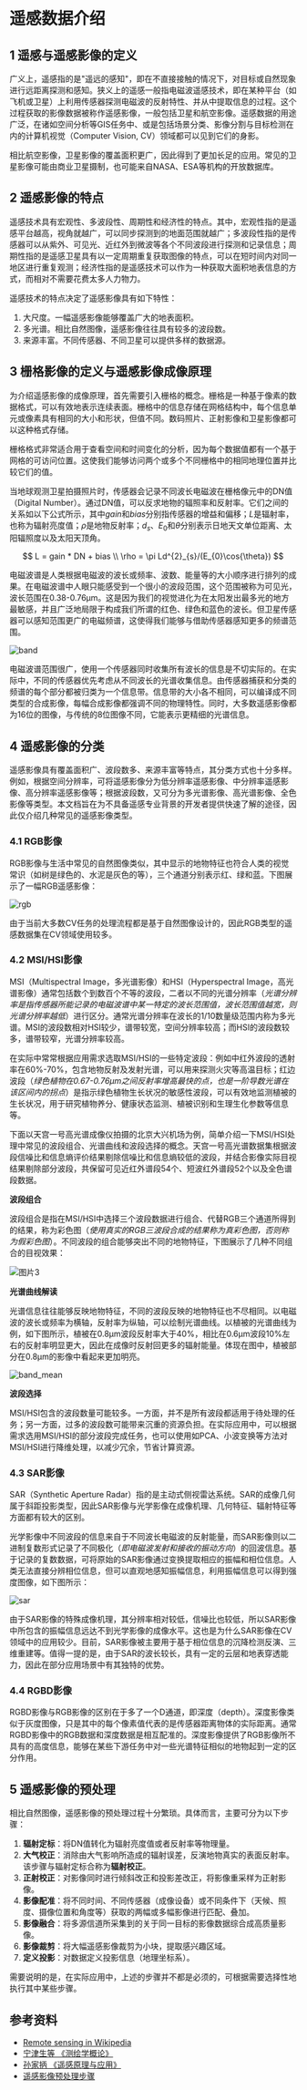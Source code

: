 # 遥感数据介绍

## 1 遥感与遥感影像的定义

广义上，遥感指的是"遥远的感知"，即在不直接接触的情况下，对目标或自然现象进行远距离探测和感知。狭义上的遥感一般指电磁波遥感技术，即在某种平台（如飞机或卫星）上利用传感器探测电磁波的反射特性、并从中提取信息的过程。这个过程获取的影像数据被称作遥感影像，一般包括卫星和航空影像。遥感数据的用途广泛，在诸如空间分析等GIS任务中、或是包括场景分类、影像分割与目标检测在内的计算机视觉（Computer Vision, CV）领域都可以见到它们的身影。

相比航空影像，卫星影像的覆盖面积更广，因此得到了更加长足的应用。常见的卫星影像可能由商业卫星摄制，也可能来自NASA、ESA等机构的开放数据库。

## 2 遥感影像的特点

遥感技术具有宏观性、多波段性、周期性和经济性的特点。其中，宏观性指的是遥感平台越高，视角就越广，可以同步探测到的地面范围就越广；多波段性指的是传感器可以从紫外、可见光、近红外到微波等各个不同波段进行探测和记录信息；周期性指的是遥感卫星具有以一定周期重复获取图像的特点，可以在短时间内对同一地区进行重复观测；经济性指的是遥感技术可以作为一种获取大面积地表信息的方式，而相对不需要花费太多人力物力。

遥感技术的特点决定了遥感影像具有如下特性：

1. 大尺度。一幅遥感影像能够覆盖广大的地表面积。
2. 多光谱。相比自然图像，遥感影像往往具有较多的波段数。
3. 来源丰富。不同传感器、不同卫星可以提供多样的数据源。

## 3 栅格影像的定义与遥感影像成像原理

为介绍遥感影像的成像原理，首先需要引入栅格的概念。栅格是一种基于像素的数据格式，可以有效地表示连续表面。栅格中的信息存储在网格结构中，每个信息单元或像素具有相同的大小和形状，但值不同。数码照片、正射影像和卫星影像都可以这种格式存储。

栅格格式非常适合用于查看空间和时间变化的分析，因为每个数据值都有一个基于网格的可访问位置。这使我们能够访问两个或多个不同栅格中的相同地理位置并比较它们的值。

当地球观测卫星拍摄照片时，传感器会记录不同波长电磁波在栅格像元中的DN值（Digital Number）。通过DN值，可以反求地物的辐照率和反射率。它们之间的关系如以下公式所示，其中$gain$和$bias$分别指传感器的增益和偏移；$L$是辐射率，也称为辐射亮度值；$\rho$是地物反射率；$d_{s}$、$E_{0}$和$\theta$分别表示日地天文单位距离、太阳辐照度以及太阳天顶角。

$$
L = gain * DN + bias \\
\rho = \pi Ld^{2}_{s}/(E_{0}\cos{\theta})
$$

电磁波谱是人类根据电磁波的波长或频率、波数、能量等的大小顺序进行排列的成果。在电磁波谱中人眼只能感受到一个很小的波段范围，这个范围被称为可见光，波长范围在0.38-0.76μm。这是因为我们的视觉进化为在太阳发出最多光的地方最敏感，并且广泛地局限于构成我们所谓的红色、绿色和蓝色的波长。但卫星传感器可以感知范围更广的电磁频谱，这使得我们能够与借助传感器感知更多的频谱范围。

![band](../images/band.jpg)

电磁波谱范围很广，使用一个传感器同时收集所有波长的信息是不切实际的。在实际中，不同的传感器优先考虑从不同波长的光谱收集信息。由传感器捕获和分类的频谱的每个部分都被归类为一个信息带。信息带的大小各不相同，可以编译成不同类型的合成影像，每幅合成影像都强调不同的物理特性。同时，大多数遥感影像都为16位的图像，与传统的8位图像不同，它能表示更精细的光谱信息。

## 4 遥感影像的分类

遥感影像具有覆盖面积广、波段数多、来源丰富等特点，其分类方式也十分多样。例如，根据空间分辨率，可将遥感影像分为低分辨率遥感影像、中分辨率遥感影像、高分辨率遥感影像等；根据波段数，又可分为多光谱影像、高光谱影像、全色影像等类型。本文档旨在为不具备遥感专业背景的开发者提供快速了解的途径，因此仅介绍几种常见的遥感影像类型。

### 4.1 RGB影像

RGB影像与生活中常见的自然图像类似，其中显示的地物特征也符合人类的视觉常识（如树是绿色的、水泥是灰色的等），三个通道分别表示红、绿和蓝。下图展示了一幅RGB遥感影像：

![rgb](../images/rgb.jpg)

由于当前大多数CV任务的处理流程都是基于自然图像设计的，因此RGB类型的遥感数据集在CV领域使用较多。

### 4.2 MSI/HSI影像

MSI（Multispectral Image，多光谱影像）和HSI（Hyperspectral Image，高光谱影像）通常包括数个到数百个不等的波段，二者以不同的光谱分辨率（*光谱分辨率是指传感器所能记录的电磁波谱中某一特定的波长范围值，波长范围值越宽，则光谱分辨率越低*）进行区分。通常光谱分辨率在波长的1/10数量级范围内称为多光谱。MSI的波段数相对HSI较少，谱带较宽，空间分辨率较高；而HSI的波段数较多，谱带较窄，光谱分辨率较高。

在实际中常常根据应用需求选取MSI/HSI的一些特定波段：例如中红外波段的透射率在60%-70%，包含地物反射及发射光谱，可以用来探测火灾等高温目标；红边波段（*绿色植物在0.67-0.76μm之间反射率增高最快的点，也是一阶导数光谱在该区间内的拐点*）是指示绿色植物生长状况的敏感性波段，可以有效地监测植被的生长状况，用于研究植物养分、健康状态监测、植被识别和生理生化参数等信息等。

下面以天宫一号高光谱成像仪拍摄的北京大兴机场为例，简单介绍一下MSI/HSI处理中常见的波段组合、光谱曲线和波段选择的概念。天宫一号高光谱数据集根据波段信噪比和信息熵评价结果剔除信噪比和信息熵较低的波段，并结合影像实际目视结果剔除部分波段，共保留可见近红外谱段54个、短波红外谱段52个以及全色谱段数据。

**波段组合**

波段组合是指在MSI/HSI中选择三个波段数据进行组合、代替RGB三个通道所得到的结果，称为彩色图（*使用真实的RGB三波段合成的结果称为真彩色图，否则称为假彩色图*）。不同波段的组合能够突出不同的地物特征，下图展示了几种不同组合的目视效果：

![图片3](../images/band_combination.jpg)

**光谱曲线解读**

光谱信息往往能够反映地物特征，不同的波段反映的地物特征也不尽相同。以电磁波的波长或频率为横轴，反射率为纵轴，可以绘制光谱曲线。以植被的光谱曲线为例，如下图所示，植被在0.8μm波段反射率大于40%，相比在0.6μm波段10%左右的反射率明显更大，因此在成像时反射回更多的辐射能量。体现在图中，植被部分在0.8μm的影像中看起来更加明亮。

![band_mean](../images/band_mean.jpg)

**波段选择**

MSI/HSI包含的波段数量可能较多。一方面，并不是所有波段都适用于待处理的任务；另一方面，过多的波段数可能带来沉重的资源负担。在实际应用中，可以根据需求选用MSI/HSI的部分波段完成任务，也可以使用如PCA、小波变换等方法对MSI/HSI进行降维处理，以减少冗余，节省计算资源。

### 4.3 SAR影像

SAR（Synthetic Aperture Radar）指的是主动式侧视雷达系统。SAR的成像几何属于斜距投影类型，因此SAR影像与光学影像在成像机理、几何特征、辐射特征等方面都有较大的区别。

光学影像中不同波段的信息来自于不同波长电磁波的反射能量，而SAR影像则以二进制复数形式记录了不同极化（*即电磁波发射和接收的振动方向*）的回波信息。基于记录的复数数据，可将原始的SAR影像通过变换提取相应的振幅和相位信息。人类无法直接分辨相位信息，但可以直观地感知振幅信息，利用振幅信息可以得到强度图像，如下图所示：

![sar](../images/sar.jpg)

由于SAR影像的特殊成像机理，其分辨率相对较低，信噪比也较低，所以SAR影像中所包含的振幅信息远达不到光学影像的成像水平。这也是为什么SAR影像在CV领域中的应用较少。目前，SAR影像被主要用于基于相位信息的沉降检测反演、三维重建等。值得一提的是，由于SAR的波长较长，具有一定的云层和地表穿透能力，因此在部分应用场景中有其独特的优势。

### 4.4 RGBD影像

RGBD影像与RGB影像的区别在于多了一个D通道，即深度（depth）。深度影像类似于灰度图像，只是其中的每个像素值代表的是传感器距离物体的实际距离。通常RGBD影像中的RGB数据和深度数据是相互配准的。深度影像提供了RGB影像所不具有的高度信息，能够在某些下游任务中对一些光谱特征相似的地物起到一定的区分作用。

## 5 遥感影像的预处理

相比自然图像，遥感影像的预处理过程十分繁琐。具体而言，主要可分为以下步骤：

1. **辐射定标**：将DN值转化为辐射亮度值或者反射率等物理量。
2. **大气校正**：消除由大气影响所造成的辐射误差，反演地物真实的表面反射率。该步骤与辐射定标合称为**辐射校正**。
3. **正射校正**：对影像同时进行倾斜改正和投影差改正，将影像重采样为正射影像。
4. **影像配准**：将不同时间、不同传感器（成像设备）或不同条件下（天候、照度、摄像位置和角度等）获取的两幅或多幅影像进行匹配、叠加。
5. **影像融合**：将多源信道所采集到的关于同一目标的影像数据综合成高质量影像。
6. **影像裁剪**：将大幅遥感影像裁剪为小块，提取感兴趣区域。
7. **定义投影**：对数据定义投影信息（地理坐标系）。

需要说明的是，在实际应用中，上述的步骤并不都是必须的，可根据需要选择性地执行其中某些步骤。

## 参考资料

- [Remote sensing in Wikipedia](https://en.wikipedia.org/wiki/Remote_sensing)
- [宁津生等 《测绘学概论》](https://book.douban.com/subject/3116967/)
- [孙家抦 《遥感原理与应用》](https://book.douban.com/subject/3826668/)
- [遥感影像预处理步骤](https://blog.csdn.net/qq_35093027/article/details/119808941)
